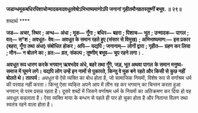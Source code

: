 **जडान्धमूकबधिरपिशाचोन्मादकवदवधूतवेषोऽभिभाष्यमाणोऽपि जनानां गृहीतमौनव्रतस्तूष्णीं बभूव. ॥** **२९॥** 

शब्दार्थ **** 

**जड—** **अचर, स्थिर** **; अन्ध—** **अंधा** **; मूक—** **गूँगा** **; बधिर—** **बहरा** **; पिशाच—** **भूत** **; उन्मादक—** **पागल** **; वत्—** **स²श** **; अवधूत-** **वेष:—** **अवधूत के समान रहते हुए (संसार से विमुख)** **; अभिभाष्यमाण:—** **इस प्रकार (बहरा, गूँगा तथा अंधा) संबोधित** **होकर** **; अपि—** **यद्यपि** **; जनानाम्—** **लोगों द्वारा** **; गृहीत—** **ग्रहण कर लिया** **; मौन—** **न बोलने का** **; व्रत:—** **व्रत, संकल्प** **; तूष्णीम्** **बभूव—** **चुप रहने लगा।** **.** 

**अवधूत रूप धारण करके भगवान् ऋषभदेव अंधे, बहरे तथा गूँगे, जड़, भूत अथवा पागल** **के समान मनुष्य-समाज में घूमने लगे। यद्यपि लोग उन्हें इन नामों से पुकारते, किन्तु वे मूक बने** **रहते और किसी से कुछ नहीं बोलते थे।** **तात्पर्य :** *अवधूत* से ऐसे व्यक्ति का बोध होता है, जो सामाजिक नियमों, विशेष रूप से वर्णाश्रम धर्म की परवाह नहीं करता। किन्तु ऐसा व्यकि्त अपने आप में लीन रह कर भगवान् का चिन्तन करता हुआ भगवान् से परम प्रसन्न रहता है। दूसरे शब्दों में जिसने वर्णाश्रम धर्म के नियमों का अतिक्रमण कर दिया हो वह अवधूत कहलाता है। ऐसा व्यक्ति माया के बन्धन से पहले ही पार हो चुका होता है और नितान्त विलग तथा स्वतंत्र रहने वाला होता है।  